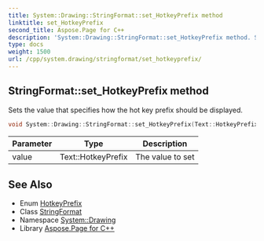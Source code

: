 ```yaml
---
title: System::Drawing::StringFormat::set_HotkeyPrefix method
linktitle: set_HotkeyPrefix
second_title: Aspose.Page for C++
description: 'System::Drawing::StringFormat::set_HotkeyPrefix method. Sets the value that specifies how the hot key prefix should be displayed in C++.'
type: docs
weight: 1500
url: /cpp/system.drawing/stringformat/set_hotkeyprefix/
---
```

## StringFormat::set_HotkeyPrefix method


Sets the value that specifies how the hot key prefix should be displayed.

```cpp
void System::Drawing::StringFormat::set_HotkeyPrefix(Text::HotkeyPrefix value)
```


| Parameter | Type | Description |
| --- | --- | --- |
| value | Text::HotkeyPrefix | The value to set |

## See Also

* Enum [HotkeyPrefix](../../../system.drawing.text/hotkeyprefix/)
* Class [StringFormat](../)
* Namespace [System::Drawing](../../)
* Library [Aspose.Page for C++](../../../)
